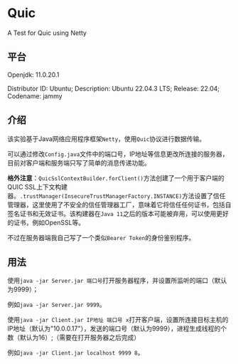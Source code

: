 # Quic
A Test for Quic using Netty

## 平台
Openjdk: 11.0.20.1

Distributor ID: Ubuntu; Description: Ubuntu 22.04.3 LTS; Release: 22.04; Codename: jammy

## 介绍

该实验基于Java网络应用程序框架`Netty`，使用`Quic`协议进行数据传输。

可以通过修改`Config.java`文件中的端口号，IP地址等信息更改所连接的服务器，目前对客户端和服务端只写了简单的消息传递功能。

**格外注意**：`QuicSslContextBuilder.forClient()`方法创建了一个用于客户端的QUIC SSL上下文构建器。`.trustManager(InsecureTrustManagerFactory.INSTANCE)`方法设置了信任管理器，这里使用了不安全的信任管理器工厂，意味着它将信任任何证书，包括自签名证书和无效证书。该构建器在`Java 11`之后的版本可能被弃用，可以使用更好的证书，例如OpenSSL等。

不过在服务器端我自己写了一个类似`Bearer Token`的身份鉴别程序。

## 用法

使用`java -jar Server.jar 端口号`打开服务器程序，并设置所监听的端口（默认为9999）；

例如`java -jar Server.jar 9999`。

使用`java -jar Client.jar IP地址 端口号 x`打开客户端，设置所连接目标主机的IP地址（默认为"10.0.0.17"），发送的端口号（默认为9999），进程生成线程的个数（默认为16）;（需要在打开服务器之后完成）

例如`java -jar Client.jar localhost 9999 8`。

